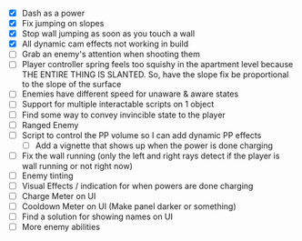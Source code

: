 
- [x] Dash as a power
- [x] Fix jumping on slopes
- [x] Stop wall jumping as soon as you touch a wall
- [x] All dynamic cam effects not working in build
- [ ] Grab an enemy's attention when shooting them
- [ ] Player controller spring feels too squishy in the apartment level because THE ENTIRE THING IS SLANTED. So, have the slope fix be proportional to the slope of the surface
- [ ] Enemies have different speed for unaware & aware states
- [ ] Support for multiple interactable scripts on 1 object
- [ ] Find some way to convey invincible state to the player
- [ ] Ranged Enemy
- [ ] Script to control the PP volume so I can add dynamic PP effects
	- [ ] Add a vignette that shows up when the power is done charging
- [ ] Fix the wall running (only the left and right rays detect if the player is wall running or not right now)
- [ ] Enemy tinting
- [ ] Visual Effects / indication for when powers are done charging
- [ ] Charge Meter on UI
- [ ] Cooldown Meter on UI (Make panel darker or something)
- [ ] Find a solution for showing names on UI
- [ ] More enemy abilities
